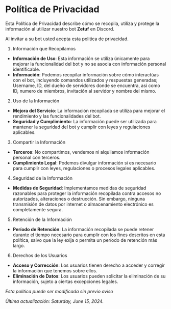 # Política de Privacidad

Esta Política de Privacidad describe cómo se recopila, utiliza y protege la información al utilizar nuestro bot **Zetuf** en Discord.

Al invitar a su bot usted acepta esta politica de privacidad.

1. Información que Recopilamos

- **Información de Uso**: Esta información se utiliza únicamente para mejorar la funcionalidad del bot y no se asocia con información personal identificable.
- **Información**: Podemos recopilar información sobre cómo interactúas con el bot, incluyendo comandos utilizados y respuestas generadas; Username, ID, del dueño de servidores donde se encuentra, asi como ID, numero de miembros, invitación al servidor y nombre del mismo. 

2. Uso de la Información

- **Mejora del Servicio**: La información recopilada se utiliza para mejorar el rendimiento y las funcionalidades del bot.
- **Seguridad y Cumplimiento**: La información puede ser utilizada para mantener la seguridad del bot y cumplir con leyes y regulaciones aplicables.

3. Compartir la Información

- **Terceros**: No compartimos, vendemos ni alquilamos información personal con terceros.
- **Cumplimiento Legal**: Podemos divulgar información si es necesario para cumplir con leyes, regulaciones o procesos legales aplicables.

4. Seguridad de la Información

- **Medidas de Seguridad**: Implementamos medidas de seguridad razonables para proteger la información recopilada contra accesos no autorizados, alteraciones o destrucción. Sin embargo, ninguna transmisión de datos por internet o almacenamiento electrónico es completamente segura.

5. Retención de la Información

- **Período de Retención**: La información recopilada se puede retener durante el tiempo necesario para cumplir con los fines descritos en esta política, salvo que la ley exija o permita un período de retención más largo.

6. Derechos de los Usuarios

- **Acceso y Corrección**: Los usuarios tienen derecho a acceder y corregir la información que tenemos sobre ellos.
- **Eliminación de Datos**: Los usuarios pueden solicitar la eliminación de su información, sujeto a ciertas excepciones legales.

*Esta politica puede ser modificada sin previo aviso*

*Última actualización: Saturday, June 15, 2024.*